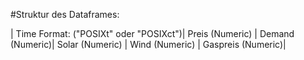 #Struktur des Dataframes:

| Time Format: ("POSIXt" oder "POSIXct")| Preis (Numeric) | Demand (Numeric)| Solar (Numeric) | Wind (Numeric) | Gaspreis (Numeric)|
